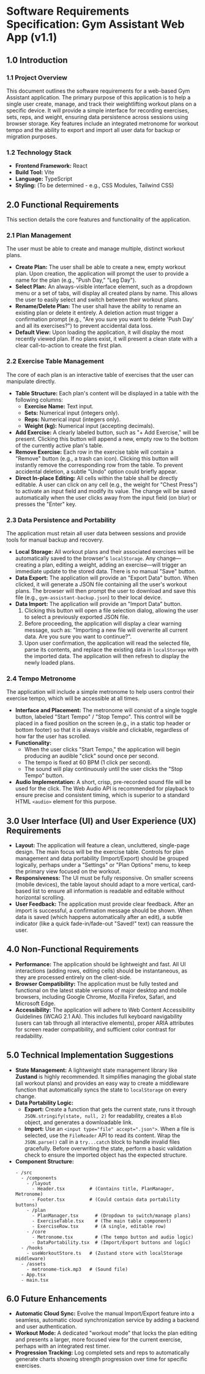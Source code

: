 # Software Requirements Specification: Gym Assistant Web App (v1.1)

## 1.0 Introduction

### 1.1 Project Overview
This document outlines the software requirements for a web-based Gym Assistant application. The primary purpose of this application is to help a single user create, manage, and track their weightlifting workout plans on a specific device. It will provide a simple interface for recording exercises, sets, reps, and weight, ensuring data persistence across sessions using browser storage. Key features include an integrated metronome for workout tempo and the ability to export and import all user data for backup or migration purposes.

### 1.2 Technology Stack
*   **Frontend Framework:** React
*   **Build Tool:** Vite
*   **Language:** TypeScript
*   **Styling:** (To be determined - e.g., CSS Modules, Tailwind CSS)

## 2.0 Functional Requirements

This section details the core features and functionality of the application.

### 2.1 Plan Management
The user must be able to create and manage multiple, distinct workout plans.

*   **Create Plan:** The user shall be able to create a new, empty workout plan. Upon creation, the application will prompt the user to provide a name for the plan (e.g., "Push Day," "Leg Day").
*   **Select Plan:** An always-visible interface element, such as a dropdown menu or a set of tabs, will display all created plans by name. This allows the user to easily select and switch between their workout plans.
*   **Rename/Delete Plan:** The user shall have the ability to rename an existing plan or delete it entirely. A deletion action must trigger a confirmation prompt (e.g., "Are you sure you want to delete 'Push Day' and all its exercises?") to prevent accidental data loss.
*   **Default View:** Upon loading the application, it will display the most recently viewed plan. If no plans exist, it will present a clean state with a clear call-to-action to create the first plan.

### 2.2 Exercise Table Management
The core of each plan is an interactive table of exercises that the user can manipulate directly.

*   **Table Structure:** Each plan's content will be displayed in a table with the following columns:
    *   **Exercise Name:** Text input.
    *   **Sets:** Numerical input (integers only).
    *   **Reps:** Numerical input (integers only).
    *   **Weight (kg):** Numerical input (accepting decimals).
*   **Add Exercise:** A clearly labeled button, such as "+ Add Exercise," will be present. Clicking this button will append a new, empty row to the bottom of the currently active plan's table.
*   **Remove Exercise:** Each row in the exercise table will contain a "Remove" button (e.g., a trash can icon). Clicking this button will instantly remove the corresponding row from the table. To prevent accidental deletion, a subtle "Undo" option could briefly appear.
*   **Direct In-place Editing:** All cells within the table shall be directly editable. A user can click on any cell (e.g., the weight for "Chest Press") to activate an input field and modify its value. The change will be saved automatically when the user clicks away from the input field (on blur) or presses the "Enter" key.

### 2.3 Data Persistence and Portability
The application must retain all user data between sessions and provide tools for manual backup and recovery.

*   **Local Storage:** All workout plans and their associated exercises will be automatically saved to the browser's `localStorage`. Any change—creating a plan, editing a weight, adding an exercise—will trigger an immediate update to the stored data. There is no manual "Save" button.
*   **Data Export:** The application will provide an "Export Data" button. When clicked, it will generate a JSON file containing all the user's workout plans. The browser will then prompt the user to download and save this file (e.g., `gym-assistant-backup.json`) to their local device.
*   **Data Import:** The application will provide an "Import Data" button.
    1.  Clicking this button will open a file selection dialog, allowing the user to select a previously exported JSON file.
    2.  Before proceeding, the application will display a clear warning message, such as: "Importing a new file will overwrite all current data. Are you sure you want to continue?".
    3.  Upon user confirmation, the application will read the selected file, parse its contents, and replace the existing data in `localStorage` with the imported data. The application will then refresh to display the newly loaded plans.

### 2.4 Tempo Metronome
The application will include a simple metronome to help users control their exercise tempo, which will be accessible at all times.

*   **Interface and Placement:** The metronome will consist of a single toggle button, labeled "Start Tempo" / "Stop Tempo". This control will be placed in a fixed position on the screen (e.g., in a static top header or bottom footer) so that it is always visible and clickable, regardless of how far the user has scrolled.
*   **Functionality:**
    *   When the user clicks "Start Tempo," the application will begin producing an audible "click" sound once per second.
    *   The tempo is fixed at 60 BPM (1 click per second).
    *   The sound will play continuously until the user clicks the "Stop Tempo" button.
*   **Audio Implementation:** A short, crisp, pre-recorded sound file will be used for the click. The Web Audio API is recommended for playback to ensure precise and consistent timing, which is superior to a standard HTML `<audio>` element for this purpose.

## 3.0 User Interface (UI) and User Experience (UX) Requirements

*   **Layout:** The application will feature a clean, uncluttered, single-page design. The main focus will be the exercise table. Controls for plan management and data portability (Import/Export) should be grouped logically, perhaps under a "Settings" or "Plan Options" menu, to keep the primary view focused on the workout.
*   **Responsiveness:** The UI must be fully responsive. On smaller screens (mobile devices), the table layout should adapt to a more vertical, card-based list to ensure all information is readable and editable without horizontal scrolling.
*   **User Feedback:** The application must provide clear feedback. After an import is successful, a confirmation message should be shown. When data is saved (which happens automatically after an edit), a subtle indicator (like a quick fade-in/fade-out "Saved!" text) can reassure the user.

## 4.0 Non-Functional Requirements

*   **Performance:** The application should be lightweight and fast. All UI interactions (adding rows, editing cells) should be instantaneous, as they are processed entirely on the client-side.
*   **Browser Compatibility:** The application must be fully tested and functional on the latest stable versions of major desktop and mobile browsers, including Google Chrome, Mozilla Firefox, Safari, and Microsoft Edge.
*   **Accessibility:** The application will adhere to Web Content Accessibility Guidelines (WCAG 2.1 AA). This includes full keyboard navigability (users can tab through all interactive elements), proper ARIA attributes for screen reader compatibility, and sufficient color contrast for readability.

## 5.0 Technical Implementation Suggestions

*   **State Management:** A lightweight state management library like **Zustand** is highly recommended. It simplifies managing the global state (all workout plans) and provides an easy way to create a middleware function that automatically syncs the state to `localStorage` on every change.
*   **Data Portability Logic:**
    *   **Export:** Create a function that gets the current state, runs it through `JSON.stringify(state, null, 2)` for readability, creates a `Blob` object, and generates a downloadable link.
    *   **Import:** Use an `<input type="file" accept=".json">`. When a file is selected, use the `FileReader` API to read its content. Wrap the `JSON.parse()` call in a `try...catch` block to handle invalid files gracefully. Before overwriting the state, perform a basic validation check to ensure the imported object has the expected structure.
*   **Component Structure:**
    ```
    - /src
      - /components
        - /layout
          - Header.tsx         # (Contains title, PlanManager, Metronome)
          - Footer.tsx         # (Could contain data portability buttons)
        - /plan
          - PlanManager.tsx      # (Dropdown to switch/manage plans)
          - ExerciseTable.tsx    # (The main table component)
          - ExerciseRow.tsx      # (A single, editable row)
        - /core
          - Metronome.tsx        # (The tempo button and audio logic)
          - DataPortability.tsx  # (Import/Export buttons and logic)
      - /hooks
        - useWorkoutStore.ts   # (Zustand store with localStorage middleware)
      - /assets
        - metronome-tick.mp3   # (Sound file)
      - App.tsx
      - main.tsx
    ```

## 6.0 Future Enhancements

*   **Automatic Cloud Sync:** Evolve the manual Import/Export feature into a seamless, automatic cloud synchronization service by adding a backend and user authentication.
*   **Workout Mode:** A dedicated "workout mode" that locks the plan editing and presents a larger, more focused view for the current exercise, perhaps with an integrated rest timer.
*   **Progression Tracking:** Log completed sets and reps to automatically generate charts showing strength progression over time for specific exercises.
